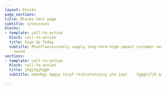 ```yaml
---
layout: blocks
page_sections: 
title: Blocks test page
subtitle: xzvxcvxvxv
blocks:
- template: call-to-action
  block: call-to-action
  title: Sign Up Today
  subtitle: Phosfluorescently supply long-term high-impact customer service with technically
    sound
sections:
- template: call-to-action
  block: call-to-action
  title: jhgjhgjhggh
  subtitle: nbmnhgj kggyy ttuyf rtutiututiutuy ytu iuyt    fggghjfjh gjhg

---
```


